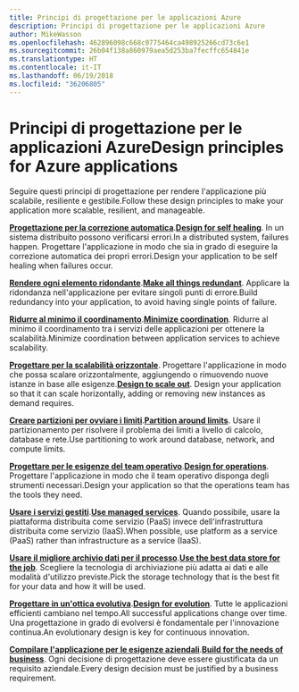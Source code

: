 ```yaml
---
title: Principi di progettazione per le applicazioni Azure
description: Principi di progettazione per le applicazioni Azure
author: MikeWasson
ms.openlocfilehash: 462896098c668c0775464ca498925266cd73c6e1
ms.sourcegitcommit: 26b04f138a860979aea5d253ba7fecffc654841e
ms.translationtype: HT
ms.contentlocale: it-IT
ms.lasthandoff: 06/19/2018
ms.locfileid: "36206805"
---
```

# <a name="design-principles-for-azure-applications"></a><span data-ttu-id="23933-103">Principi di progettazione per le applicazioni Azure</span><span class="sxs-lookup"><span data-stu-id="23933-103">Design principles for Azure applications</span></span>

<span data-ttu-id="23933-104">Seguire questi principi di progettazione per rendere l'applicazione più scalabile, resiliente e gestibile.</span><span class="sxs-lookup"><span data-stu-id="23933-104">Follow these design principles to make your application more scalable, resilient, and manageable.</span></span> 

<span data-ttu-id="23933-105">**[Progettazione per la correzione automatica](self-healing.md)**.</span><span class="sxs-lookup"><span data-stu-id="23933-105">**[Design for self healing](self-healing.md)**.</span></span> <span data-ttu-id="23933-106">In un sistema distribuito possono verificarsi errori.</span><span class="sxs-lookup"><span data-stu-id="23933-106">In a distributed system, failures happen.</span></span> <span data-ttu-id="23933-107">Progettare l'applicazione in modo che sia in grado di eseguire la correzione automatica dei propri errori.</span><span class="sxs-lookup"><span data-stu-id="23933-107">Design your application to be self healing when failures occur.</span></span>

<span data-ttu-id="23933-108">**[Rendere ogni elemento ridondante](redundancy.md)**.</span><span class="sxs-lookup"><span data-stu-id="23933-108">**[Make all things redundant](redundancy.md)**.</span></span> <span data-ttu-id="23933-109">Applicare la ridondanza nell'applicazione per evitare singoli punti di errore.</span><span class="sxs-lookup"><span data-stu-id="23933-109">Build redundancy into your application, to avoid having single points of failure.</span></span>
 
<span data-ttu-id="23933-110">**[Ridurre al minimo il coordinamento](minimize-coordination.md)**.</span><span class="sxs-lookup"><span data-stu-id="23933-110">**[Minimize coordination](minimize-coordination.md)**.</span></span> <span data-ttu-id="23933-111">Ridurre al minimo il coordinamento tra i servizi delle applicazioni per ottenere la scalabilità.</span><span class="sxs-lookup"><span data-stu-id="23933-111">Minimize coordination between application services to achieve scalability.</span></span>
 
<span data-ttu-id="23933-112">**[Progettare per la scalabilità orizzontale](scale-out.md)**. Progettare l'applicazione in modo che possa scalare orizzontalmente, aggiungendo o rimuovendo nuove istanze in base alle esigenze.</span><span class="sxs-lookup"><span data-stu-id="23933-112">**[Design to scale out](scale-out.md)**. Design your application so that it can scale horizontally, adding or removing new instances as demand requires.</span></span>

<span data-ttu-id="23933-113">**[Creare partizioni per ovviare i limiti](partition.md)**.</span><span class="sxs-lookup"><span data-stu-id="23933-113">**[Partition around limits](partition.md)**.</span></span> <span data-ttu-id="23933-114">Usare il partizionamento per risolvere il problema dei limiti a livello di calcolo, database e rete.</span><span class="sxs-lookup"><span data-stu-id="23933-114">Use partitioning to work around database, network, and compute limits.</span></span>

<span data-ttu-id="23933-115">**[Progettare per le esigenze del team operativo](design-for-operations.md)**.</span><span class="sxs-lookup"><span data-stu-id="23933-115">**[Design for operations](design-for-operations.md)**.</span></span> <span data-ttu-id="23933-116">Progettare l'applicazione in modo che il team operativo disponga degli strumenti necessari.</span><span class="sxs-lookup"><span data-stu-id="23933-116">Design your application so that the operations team has the tools they need.</span></span>

<span data-ttu-id="23933-117">**[Usare i servizi gestiti](managed-services.md)**.</span><span class="sxs-lookup"><span data-stu-id="23933-117">**[Use managed services](managed-services.md)**.</span></span> <span data-ttu-id="23933-118">Quando possibile, usare la piattaforma distribuita come servizio (PaaS) invece dell'infrastruttura distribuita come servizio (IaaS).</span><span class="sxs-lookup"><span data-stu-id="23933-118">When possible, use platform as a service (PaaS) rather than infrastructure as a service (IaaS).</span></span>

<span data-ttu-id="23933-119">**[Usare il migliore archivio dati per il processo](use-the-best-data-store.md)**.</span><span class="sxs-lookup"><span data-stu-id="23933-119">**[Use the best data store for the job](use-the-best-data-store.md)**.</span></span> <span data-ttu-id="23933-120">Scegliere la tecnologia di archiviazione più adatta ai dati e alle modalità d'utilizzo previste.</span><span class="sxs-lookup"><span data-stu-id="23933-120">Pick the storage technology that is the best fit for your data and how it will be used.</span></span> 
 
<span data-ttu-id="23933-121">**[Progettare in un'ottica evolutiva](design-for-evolution.md)**.</span><span class="sxs-lookup"><span data-stu-id="23933-121">**[Design for evolution](design-for-evolution.md)**.</span></span> <span data-ttu-id="23933-122">Tutte le applicazioni efficienti cambiano nel tempo.</span><span class="sxs-lookup"><span data-stu-id="23933-122">All successful applications change over time.</span></span> <span data-ttu-id="23933-123">Una progettazione in grado di evolversi è fondamentale per l'innovazione continua.</span><span class="sxs-lookup"><span data-stu-id="23933-123">An evolutionary design is key for continuous innovation.</span></span>

<span data-ttu-id="23933-124">**[Compilare l'applicazione per le esigenze aziendali](build-for-business.md)**.</span><span class="sxs-lookup"><span data-stu-id="23933-124">**[Build for the needs of business](build-for-business.md)**.</span></span> <span data-ttu-id="23933-125">Ogni decisione di progettazione deve essere giustificata da un requisito aziendale.</span><span class="sxs-lookup"><span data-stu-id="23933-125">Every design decision must be justified by a business requirement.</span></span>

